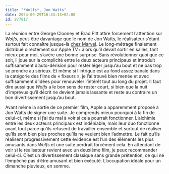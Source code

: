 ```yaml
---
title: "*Wolfs*, Jon Watts"
date: 2024-09-29T16:34:13+02:00
id: 877817 
---
```


La réunion entre George Clooney et Brad Pitt attire forcement l’attention sur *Wolfs*, peut-être davantage que le nom de Jon Watts, le réalisateur s’étant surtout fait connaître jusque-là [chez Marvel](https://nicolasfurno.fr/film/spider-man-no-way-home-watts/). Le long-métrage finalement distribué directement sur Apple TV+ alors qu’il devait sortir en salles, tant mieux pour moi, s’avère une bonne surprise. Sans révolutionner quoi que ce soit, il joue sur la complicité entre le deux acteurs principaux et introduit suffisamment d’auto-dérision pour rester léger jusqu’au bout et ne pas trop se prendre au sérieux. Et même si l’intrigue est au fond assez banale dans la catégorie des films de « fixeurs », je l’ai trouvé bien menée et avec suffisamment d’idées pour renouveler l’intérêt tout au long du projet. Il faut dire aussi que *Wolfs* a le bon sens de rester court, si bien que la nuit d’imprévus qu’il décrit ne devient jamais lassante et reste au contraire un bon divertissement jusqu’au bout. 

Avant même la sortie de ce premier film, Apple a apparemment proposé à Jon Watts de signer une suite. Je comprends mieux pourquoi à la fin de celui-ci, même si j’ai du mal à voir si cela pourrait fonctionner. L’alchimie entre les deux acteurs principaux est indéniable, mais leur duo fonctionne avant tout parce qu’ils refusent de travailler ensemble et surtout de réaliser qu’ils sont bien plus proches qu’ils ne veulent bien l’admettre. Le fait qu’ils réalisent progressivement cette évidence est l’un des éléments les plus amusants dans *Wolfs* et une suite perdrait forcément cela. En attendant de voir si le réalisateur revient avec un deuxième film, je peux recommander celui-ci. C’est un divertissement classique sans grande prétention, ce qui ne l’empêche pas d’être amusant et bien exécuté. L’occupation idéale pour un dimanche pluvieux, en somme. 
